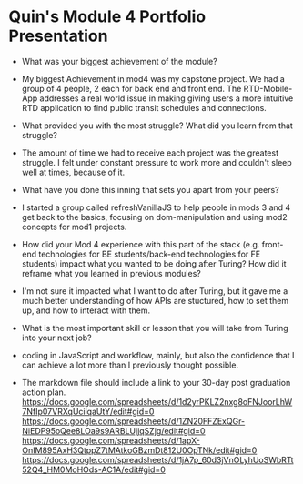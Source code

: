 # Quin's Module 4 Portfolio Presentation

* What was your biggest achievement of the module?
- My biggest Achievement in mod4 was my capstone project. We had a group of 4 people, 2 each for back end and front end. The RTD-Mobile-App addresses a real world issue in making giving users a more intuitive RTD application to find public transit schedules and connections.

* What provided you with the most struggle? What did you learn from that struggle?
- The amount of time we had to receive each project was the greatest struggle. I felt under constant pressure to work more and couldn't sleep well at times, because of it.

* What have you done this inning that sets you apart from your peers?
- I started a group called refreshVanillaJS to help people in mods 3 and 4 get back to the basics, focusing on dom-manipulation and using mod2 concepts for mod1 projects.

* How did your Mod 4 experience with this part of the stack (e.g. front-end technologies for BE students/back-end technologies for FE students) impact what you wanted to be doing after Turing? How did it reframe what you learned in previous modules?
- I'm not sure it impacted what I want to do after Turing, but it gave me a much better understanding of how APIs are stuctured, how to set them up, and how to interact with them.

* What is the most important skill or lesson that you will take from Turing into your next job?
- coding in JavaScript and workflow, mainly, but also the confidence that I can achieve a lot more than I previously thought possible.


* The markdown file should include a link to your 30-day post graduation action plan.
https://docs.google.com/spreadsheets/d/1d2yrPKLZ2nxg8oFNJoorLhW7NfIp07VRXqUcilqaUtY/edit#gid=0
https://docs.google.com/spreadsheets/d/1ZN20FFZExQGr-NiEDP95oQee8LOa9s9ARBLUjjqSZjg/edit#gid=0
https://docs.google.com/spreadsheets/d/1apX-OnIM895AxH3QtppZ7tMAtkoGBzmDt812U0OpTNk/edit#gid=0
https://docs.google.com/spreadsheets/d/1jA7p_60d3jVnOLyhUoSWbRTt52Q4_HM0MoHOds-AC1A/edit#gid=0
